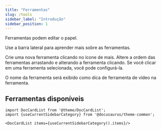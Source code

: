 ```yaml
---
title: "Ferramentas"
slug: /tools
sidebar_label: "Introdução"
sidebar_position: 1
---
```



Ferramentas podem editar o papel.

Use a barra lateral para aprender mais sobre as ferramentas.

Crie uma nova ferramenta clicando no ícone de mais. Altere a ordem das ferramentas arrastando e alterando a ferramenta clicando. Se você clicar em uma ferramenta selecionada, você pode configurá-la.

O nome da ferramenta será exibido como dica de ferramenta de vídeo na ferramenta.

## Ferramentas disponíveis

```mdx-code-block
import DocCardList from '@theme/DocCardList';
import {useCurrentSidebarCategory} from '@docusaurus/theme-common';

<DocCardList items={useCurrentSidebarCategory().items}/>
```
